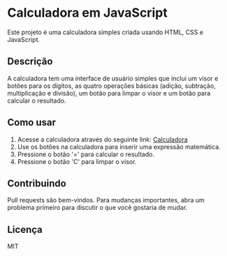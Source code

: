 # Calculadora em JavaScript

Este projeto é uma calculadora simples criada usando HTML, CSS e JavaScript.

## Descrição

A calculadora tem uma interface de usuário simples que inclui um visor e botões para os dígitos, as quatro operações básicas (adição, subtração, multiplicação e divisão), um botão para limpar o visor e um botão para calcular o resultado.

## Como usar

1. Acesse a calculadora através do seguinte link: [Calculadora](https://bacoipswich.github.io/calculadora/)
2. Use os botões na calculadora para inserir uma expressão matemática.
3. Pressione o botão '=' para calcular o resultado.
4. Pressione o botão 'C' para limpar o visor.

## Contribuindo

Pull requests são bem-vindos. Para mudanças importantes, abra um problema primeiro para discutir o que você gostaria de mudar.

## Licença

MIT
